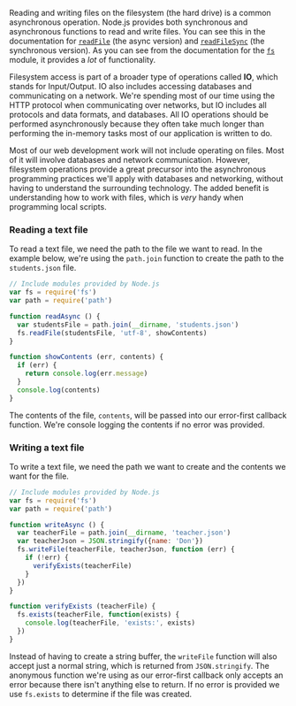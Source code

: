 Reading and writing files on the filesystem (the hard drive) is a common asynchronous operation. Node.js provides both synchronous and asynchronous functions to read and write files. You can see this in the documentation for [`readFile`](https://nodejs.org/api/fs.html#fs_fs_readfile_file_options_callback) (the async version) and [`readFileSync`](https://nodejs.org/api/fs.html#fs_fs_readfilesync_file_options) (the synchronous version). As you can see from the documentation for the [`fs`](https://nodejs.org/api/fs.html) module, it provides a _lot_ of functionality.

Filesystem access is part of a broader type of operations called **IO**, which stands for Input/Output. IO also includes accessing databases and communicating on a network. We're spending most of our time using the HTTP protocol when communicating over networks, but IO includes all protocols and data formats, and databases. All IO operations should be performed asynchronously because they often take much longer than performing the in-memory tasks most of our application is written to do.

Most of our web development work will not include operating on files. Most of it will involve databases and network communication. However, filesystem operations provide a great precursor into the asynchronous programming practices we'll apply with databases and networking, without having to understand the surrounding technology. The added benefit is understanding how to work with files, which is _very_ handy when programming local scripts.


### Reading a text file

To read a text file, we need the path to the file we want to read. In the example below, we're using the `path.join` function to create the path to the `students.json` file.

```js
// Include modules provided by Node.js
var fs = require('fs')
var path = require('path')

function readAsync () {
  var studentsFile = path.join(__dirname, 'students.json')
  fs.readFile(studentsFile, 'utf-8', showContents)
}

function showContents (err, contents) {
  if (err) {
    return console.log(err.message)
  }
  console.log(contents)
}
```

The contents of the file, `contents`, will be passed into our error-first callback function. We're console logging the contents if no error was provided.


### Writing a text file

To write a text file, we need the path we want to create and the contents we want for the file.

```js
// Include modules provided by Node.js
var fs = require('fs')
var path = require('path')

function writeAsync () {
  var teacherFile = path.join(__dirname, 'teacher.json')
  var teacherJson = JSON.stringify({name: 'Don'})
  fs.writeFile(teacherFile, teacherJson, function (err) {
    if (!err) {
      verifyExists(teacherFile)
    }
  })
}

function verifyExists (teacherFile) {
  fs.exists(teacherFile, function(exists) {
    console.log(teacherFile, 'exists:', exists)
  })
}
```

Instead of having to create a string buffer, the `writeFile` function will also accept just a normal string, which is returned from `JSON.stringify`. The anonymous function we're using as our error-first callback only accepts an error because there isn't anything else to return. If no error is provided we use `fs.exists` to determine if the file was created.

